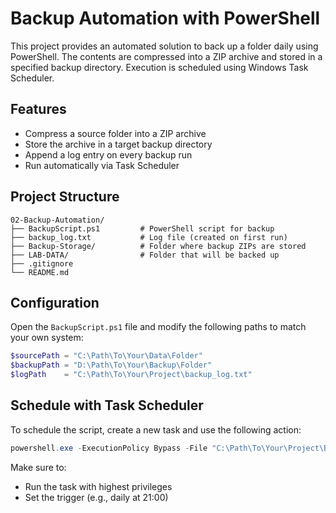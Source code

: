 # Backup Automation with PowerShell

This project provides an automated solution to back up a folder daily using PowerShell. The contents are compressed into a ZIP archive and stored in a specified backup directory. Execution is scheduled using Windows Task Scheduler.

## Features

- Compress a source folder into a ZIP archive
- Store the archive in a target backup directory
- Append a log entry on every backup run
- Run automatically via Task Scheduler

## Project Structure

```
02-Backup-Automation/
├── BackupScript.ps1         # PowerShell script for backup
├── backup_log.txt           # Log file (created on first run)
├── Backup-Storage/          # Folder where backup ZIPs are stored
├── LAB-DATA/                # Folder that will be backed up
├── .gitignore
└── README.md
```

## Configuration

Open the `BackupScript.ps1` file and modify the following paths to match your own system:

```powershell
$sourcePath = "C:\Path\To\Your\Data\Folder"
$backupPath = "D:\Path\To\Your\Backup\Folder"
$logPath    = "C:\Path\To\Your\Project\backup_log.txt"
```

## Schedule with Task Scheduler

To schedule the script, create a new task and use the following action:

```powershell
powershell.exe -ExecutionPolicy Bypass -File "C:\Path\To\Your\Project\BackupScript.ps1"
```

Make sure to:
- Run the task with highest privileges
- Set the trigger (e.g., daily at 21:00)
